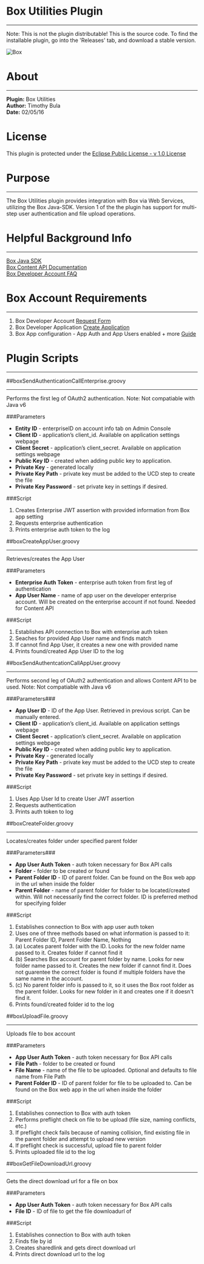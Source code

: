 ﻿# Box Utilities Plugin
***
Note: This is not the plugin distributable! This is the source code. To find the installable plugin, go into the 'Releases' tab, and download a stable version.

![Box](http://static.appvn.com/i/uploads/thumbnails/122014/751821432ff9dda060e758d352540a0b-5-icon.png)

# About
***
**Plugin:** Box Utilities  
**Author:** Timothy Bula  
**Date:** 02/05/16

# License
This plugin is protected under the [Eclipse Public License - v 1.0 License](https://www.eclipse.org/legal/epl-v10.html)

# Purpose
***
The Box Utilities plugin provides integration with Box via Web Services, utilizing the Box Java-SDK. Version 1 of the the plugin has support for multi-step user authentication and file upload operations.


# Helpful Background Info
***
[Box Java SDK](https://github.com/box/box-java-sdk)   
[Box Content API Documentation](https://box-content.readme.io/reference "General overview")    
[Box Developer Account FAQ](https://box-content.readme.io/docs/developer-account-faq)



# Box Account Requirements
***
  
1. Box Developer Account [Request Form](https://app.box.com/signup/o/default_developer_offer) 
2. Box Developer Application [Create Application](https://www.box.com/developers/services)
3. Box App configuration - App Auth and App Users enabled + more [Guide](https://box-content.readme.io/docs/box-platform "Start of the box platform information")  


# Plugin Scripts
***
##boxSendAuthenticationCallEnterprise.groovy
***
Performs the first leg of OAuth2 authentication. Note: Not compatiable with Java v6

###Parameters  

* **Entity ID** - enterpriseID on account info tab on Admin Console  
* **Client ID** - application’s client_id. Available on application settings webpage
* **Client Secret** - application’s client_secret. Available on application settings webpage
* **Public Key ID** - created when adding public key to application. 
* **Private Key** - generated locally 
* **Private Key Path** - private key must be added to the UCD step to create the file
* **Private Key Password** - set private key in settings if desired.

###Script  

1. Creates Enterprise JWT assertion with provided information from Box app setting  
2. Requests  enterprise authentication  
3. Prints enterprise auth token to the log 
 

##boxCreateAppUser.groovy
***
Retrieves/creates the App User

###Parameters 

* **Enterprise Auth Token** - enterprise auth token from first leg of authentication
* **App User Name** - name of app user on the developer enterprise account. Will be created on the enterprise account if not found. Needed for Content API

###Script 
 
1. Establishes API connection to Box with enterprise auth token
2. Seaches for provided App User name and finds match
3. If cannot find App User, it creates a new one with provided name
4. Prints found/created App User ID to the log


##boxSendAuthentcationCallAppUser.groovy
***
Performs second leg of OAuth2 authentication and allows Content API to be used. Note: Not compatiable with Java v6

###Parameters###

* **App User ID** - ID of the App User. Retrieved in previous script. Can be manually entered.   
* **Client ID** - application’s client_id. Available on application settings webpage
* **Client Secret** - application’s client_secret. Available on application settings webpage
* **Public Key ID** - created when adding public key to application. 
* **Private Key** - generated locally 
* **Private Key Path** - private key must be added to the UCD step to create the file
* **Private Key Password** - set private key in settings if desired.

###Script 
  
1. Uses App User Id to create User JWT assertion  
2. Requests authentication  
3. Prints auth token to log


##boxCreateFolder.groovy
***
Locates/creates folder under specified parent folder

###Parameters###

* **App User Auth Token** - auth token necessary for Box API calls
* **Folder** - folder to be created or found
* **Parent Folder ID** - ID of parent folder. Can be found on the Box web app in the url when inside the folder
* **Parent Folder** - name of parent folder for folder to be located/created within. Will not necessarily find the correct folder. ID is preferred method for specifying folder 

###Script 

1. Establishes connection to Box with app user auth token  
2. Uses one of three methods based on what information is passed to it: Parent Folder ID, Parent Folder Name, Nothing
3. (a) Locates parent folder with the ID. Looks for the new folder name passed to it. Creates folder if cannot find it
4. (b) Searches Box account for parent folder by name. Looks for new folder name passed to it. Creates the new folder if cannot find it. Does not guarentee the correct folder is found if multiple folders have the same name in the account.
5. (c) No parent folder info is passed to it, so it uses the Box root folder as the parent folder. Looks for new folder in it and creates one if it doesn't find it. 
6. Prints found/created folder id to the log

##boxUploadFile.groovy
***
Uploads file to box account

###Parameters

* **App User Auth Token** - auth token necessary for Box API calls
* **File Path** - folder to be created or found
* **File Name** - name of the file to be uploaded. Optional and defaults to file name from File Path
* **Parent Folder ID** - ID of parent folder for file to be uploaded to. Can be found on the Box web app in the url when inside the folder 

###Script 

1. Establishes connection to Box with auth token  
2. Performs preflight check on file to be upload (file size, naming conflicts, etc.)
3. If preflight check fails because of naming collision, find existing file in the parent folder and attempt to upload new version
4. If preflight check is successful, upload file to parent folder 
5. Prints uploaded file id to the log

##boxGetFileDownloadUrl.groovy
***
Gets the direct download url for a file on box

###Parameters

* **App User Auth Token** - auth token necessary for Box API calls   
* **File ID** - ID of file to get the file downloadurl of

###Script 

1. Establishes connection to Box with auth token  
2. Finds file by id
3. Creates sharedlink and gets direct download url
4. Prints direct download url to the log
  

